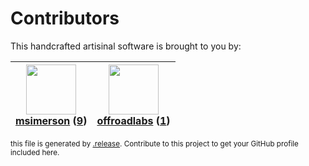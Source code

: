 # Contributors

This handcrafted artisinal software is brought to you by:

| <img height="80" src="https://avatars.githubusercontent.com/u/261635?v=4"><br><a href="https://github.com/msimerson">msimerson</a> (<a href="https://github.com/haraka/haraka-plugin-dkim/commits?author=msimerson">9</a>) | <img height="80" src="https://avatars.githubusercontent.com/u/38704499?v=4"><br><a href="https://github.com/offroadlabs">offroadlabs</a> (<a href="https://github.com/haraka/haraka-plugin-dkim/commits?author=offroadlabs">1</a>) |
| :------------------------------------------------------------------------------------------------------------------------------------------------------------------------------------------------------------------------: | :--------------------------------------------------------------------------------------------------------------------------------------------------------------------------------------------------------------------------------: |

<sub>this file is generated by [.release](https://github.com/msimerson/.release).
Contribute to this project to get your GitHub profile included here.</sub>
